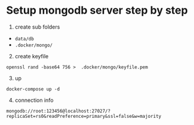 # Setup mongodb server step by step

1. create sub folders

- `data/db`
- `.docker/mongo/`

2. create keyfile

```
openssl rand -base64 756 >  .docker/mongo/keyfile.pem
```

3. up

```
docker-compose up -d
```

4. connection info

```
mongodb://root:123456@localhost:27027/?replicaSet=rs0&readPreference=primary&ssl=false&w=majority
```
